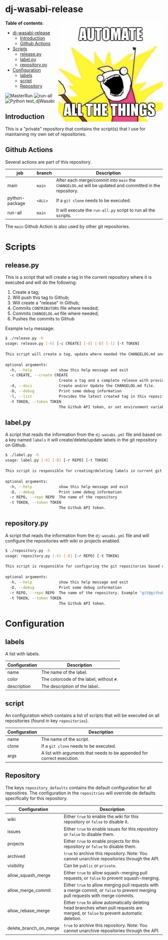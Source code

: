# dj-wasabi-release

<img align="right"  src="https://raw.githubusercontent.com/dj-wasabi/dj-wasabi-release/main/.github/image.jpg">

**Table of contents**:

- [dj-wasabi-release](#dj-wasabi-release)
  * [Introduction](#introduction)
  * [Github Actions](#github-actions)
- [Scripts](#scripts)
  * [release.py](#releasepy)
  * [label.py](#labelpy)
  * [repository.py](#repositorypy)
- [Configuration](#configuration)
  * [labels](#labels)
  * [script](#script)
  * [Repository](#repository)

![MasterRun](https://github.com/dj-wasabi/dj-wasabi-release/workflows/MasterRun/badge.svg) ![run-all](https://github.com/dj-wasabi/dj-wasabi-release/workflows/run-all/badge.svg) ![Python test_djWasabi](https://github.com/dj-wasabi/dj-wasabi-release/workflows/Python%20test_djWasabi/badge.svg)

## Introduction

This is a "private" repository that contains the script(s) that I use for maintaining my own set of repositories.

## Github Actions

Several actions are part of this repository.

| job | branch | Description |
|-----|-|---|
| main | `main` | After each merge/commit into `main` the `CHANGELOG.md` will be updated and committed in the repository. |
| python-package | `<ALL>` | If a `git clone` needs to be executed. |
| run-all | `main` | It will execute the `run-all.py` script to run all the scripts.|

The `main` Github Action is also used by other git repositories.

# Scripts

## release.py

This is a script that will create a tag in the current repository where it is executed and will do the following:

1. Create a tag;
2. Will push this tag to Github;
3. Will create a "release" in Github;
4. Commits `CONTRIBUTORS` file where needed;
5. Commits `CHANGELOG.md` file where needed;
6. Pushes the commits to Github

Example `help` message:

```bash
$ ./release.py -h
usage: release.py [-h] [-c CREATE] [-d] [-D] [-l] [-t TOKEN]

This script will create a tag, update where needed the CHANGELOG.md and CONTRIBUTORS file and create a release in Github with the provided version. Can also provided the latest tag or generate (without commit) a CHANGELOG.md.

optional arguments:
  -h, --help            show this help message and exit
  -c CREATE, --create CREATE
                        Create a tag and a complete release with provided version.
  -d, --docs            Create and/or Update the CHANGELOG.md file.
  -D, --debug           Print some debug information
  -l, --list            Provides the latest created tag in this repository.
  -t TOKEN, --token TOKEN
                        The Github API token, or set environment variable "CHANGELOG_GITHUB_TOKEN".
```

## label.py

A script that reads the information from the `dj-wasabi.yml` file and based on a key named `labels` it
will create/delete/update labels in the git repository on Github.

```bash
$ ./label.py -h
usage: label.py [-h] [-D] [-r REPO] [-t TOKEN]

This script is responsible for creating/deleting labels in current git repositoryin Github based on a configuration cound in the 'dj-wasabi.yml' file.

optional arguments:
  -h, --help            show this help message and exit
  -D, --debug           Print some debug information
  -r REPO, --repo REPO  The name of the repository
  -t TOKEN, --token TOKEN
                        The Github API token.
```

## repository.py

A script that reads the information from the `dj-wasabi.yml` file and will configure the repositories with wiki or projects enabled.

```bash
$ ./repository.py -h
usage: repository.py [-h] [-D] [-r REPO] [-t TOKEN]

This script is responsible for configuring the git repositories based on a configuration found in the 'dj-wasabi.yml' file.

optional arguments:
  -h, --help            show this help message and exit
  -D, --debug           Print some debug information
  -r REPO, --repo REPO  The name of the repository. Example "git@github.com:dj-wasabi/consul.git"
  -t TOKEN, --token TOKEN
                        The Github API token.
```

# Configuration

## labels

A list with labels.

| Configuration | Description |
|------|---|
| name | The name of the label. |
| color | The colorcode of the label, without `#`. |
| description | The description of the label..|

## script

An configuration which contains a list of scripts that will be executed on all repositories (found in key `repositories`).


| Configuration | Description |
|------|---|
| name | The name of the script. |
| clone | If a `git clone` needs to be executed. |
| args | A list with arguments that needs to be appended for correct execution.|


## Repository

The keys `repository_defaults` contains the default configuration for all repositires. The configuration in the `repositries` will override de defaults specifically for this repository.

| Configuration | Description |
|------|---|
| wiki | Either `true` to enable the wiki for this repository or `false` to disable it. |
| issues | Either `true` to enable issues for this repository or `false` to disable them. |
| projects| Either `true` to enable projects for this repository or `false` to disable them. |
| archived | `true` to archive this repository. Note: You cannot unarchive repositories through the API. |
| visibility | Can be `public` or `private`.|
| allow_squash_merge | Either `true` to allow squash-merging pull requests, or `false` to prevent squash-merging.|
| allow_merge_commit | Either `true` to allow merging pull requests with a merge commit, or `false` to prevent merging pull requests with merge commits.|
| allow_rebase_merge | Either `true` to allow automatically deleting head branches when pull requests are merged, or `false` to prevent automatic deletion.|
| delete_branch_on_merge | `true` to archive this repository. Note: You cannot unarchive repositories through the API. |
